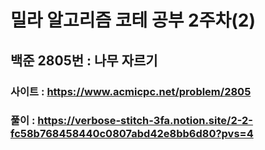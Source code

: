 # 밀라 알고리즘 코테 공부 2주차(2)

## 백준 2805번 : 나무 자르기

### 사이트 : https://www.acmicpc.net/problem/2805
### 풀이 : https://verbose-stitch-3fa.notion.site/2-2-fc58b768458440c0807abd42e8bb6d80?pvs=4